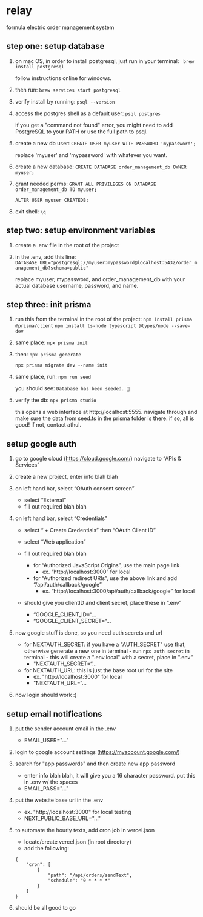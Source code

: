 # relay

formula electric order management system

## step one: setup database

1. on mac OS, in order to install postgresql, just run in your terminal:
``` brew install postgresql```

    follow instructions online for windows. 

2. then run:
```brew services start postgresql```

3. verify install by running:
```psql --version```

4. access the postgres shell as a default user:
```psql postgres```

    if you get a "command not found" error, you might need to add PostgreSQL to your PATH or use the full path to psql.

5. create a new db user:
```CREATE USER myuser WITH PASSWORD 'mypassword';```

    replace 'myuser' and 'mypassword' with whatever you want.

6. create a new database:
```CREATE DATABASE order_management_db OWNER myuser;```

7. grant needed perms:
```GRANT ALL PRIVILEGES ON DATABASE order_management_db TO myuser;```

    ```ALTER USER myuser CREATEDB;```

8. exit shell:
```\q```

## step two: setup environment variables

1. create a .env file in the root of the project

2. in the .env, add this line:
```DATABASE_URL="postgresql://myuser:mypassword@localhost:5432/order_management_db?schema=public"```

    replace myuser, mypassword, and order_management_db with your actual database username, password, and name.

## step three: init prisma

1. run this from the terminal in the root of the project:
```npm install prisma @prisma/client```
```npm install ts-node typescript @types/node --save-dev```

2. same place:
```npx prisma init```

3. then:
```npx prisma generate```

    ```npx prisma migrate dev --name init```

4. same place, run:
```npm run seed```

    you should see:
```Database has been seeded. 🌱```

5. verify the db:
```npx prisma studio```

    this opens a web interface at http://localhost:5555. navigate through and make sure the data from seed.ts in the prisma folder is there. if so, all is good! if not, contact athul.

## setup google auth

1. go to google cloud (https://cloud.google.com/) navigate to “APIs & Services”

2. create a new project, enter info blah blah

3. on left hand bar, select “OAuth consent screen”
	- select “External”
	- fill out required blah blah

4. on left hand bar, select “Credentials”

	- select “ + Create Credentials” then “OAuth Client ID”
	- select “Web application”
	- fill out required blah blah

		- for “Authorized JavaScript Origins”, use the main page link 
			- ex. “http://localhost:3000” for local
		- for “Authorized redirect URIs”, use the above link and add “/api/auth/callback/google”
			- ex. “http://localhost:3000/api/auth/callback/google” for local

	- should give you clientID and client secret, place these in “.env”
		- “GOOGLE_CLIENT_ID=“…
		- “GOOGLE_CLIENT_SECRET=“…

5. now google stuff is done, so you need auth secrets and url

    - for NEXTAUTH_SECRET: if you have a "AUTH_SECRET" use that, otherwise generate a new one in terminal - run ```npx auth secret``` in terminal - this will create a ".env.local" with a secret, place in ".env"
        - "NEXTAUTH_SECRET=“…
    - for NEXTAUTH_URL: this is just the base root url for the site
        - ex. "http://localhost:3000" for local
        - "NEXTAUTH_URL=“…

6. now login should work :)

## setup email notifications

1. put the sender account email in the .env
    - EMAIL_USER="..."

2. login to google account settings (https://myaccount.google.com/)

3. search for "app passwords" and then create new app password
    - enter info blah blah, it will give you a 16 character password. put this in .env w/ the spaces
    - EMAIL_PASS="..."

4. put the website base url in the .env
    - ex. "http://localhost:3000" for local testing
    - NEXT_PUBLIC_BASE_URL="..."

5. to automate the hourly texts, add cron job in vercel.json
    - locate/create vercel.json (in root directory)
    - add the following:
    ``` 
    {
        "cron": [
            {
                "path": "/api/orders/sendText",
                "schedule": "0 * * * *"
            }
        ]
    }
    ```

6. should be all good to go
